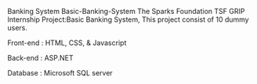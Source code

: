 Banking System
Basic-Banking-System 
The Sparks Foundation TSF GRIP Internship Project:Basic Banking System, This project consist of 10 dummy users.

Front-end : HTML, CSS, & Javascript

Back-end : ASP.NET

Database : Microsoft SQL server
